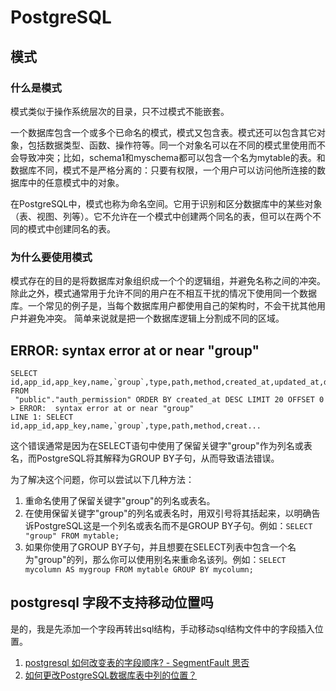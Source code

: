 # PostgreSQL

## 模式

### 什么是模式

模式类似于操作系统层次的目录，只不过模式不能嵌套。

一个数据库包含一个或多个已命名的模式，模式又包含表。模式还可以包含其它对象，包括数据类型、函数、操作符等。同一个对象名可以在不同的模式里使用而不会导致冲突；比如，schema1和myschema都可以包含一个名为mytable的表。和数据库不同，模式不是严格分离的：只要有权限，一个用户可以访问他所连接的数据库中的任意模式中的对象。

在PostgreSQL中，模式也称为命名空间。它用于识别和区分数据库中的某些对象（表、视图、列等）。它不允许在一个模式中创建两个同名的表，但可以在两个不同的模式中创建同名的表。

### 为什么要使用模式

模式存在的目的是将数据库对象组织成一个个的逻辑组，并避免名称之间的冲突。除此之外，模式通常用于允许不同的用户在不相互干扰的情况下使用同一个数据库。一个常见的例子是，当每个数据库用户都使用自己的架构时，不会干扰其他用户并避免冲突。 简单来说就是把一个数据库逻辑上分割成不同的区域。

## ERROR:  syntax error at or near "group"

```
SELECT id,app_id,app_key,name,`group`,type,path,method,created_at,updated_at,deleted_at FROM
 "public"."auth_permission" ORDER BY created_at DESC LIMIT 20 OFFSET 0
> ERROR:  syntax error at or near "group"
LINE 1: SELECT id,app_id,app_key,name,`group`,type,path,method,creat...
```

这个错误通常是因为在SELECT语句中使用了保留关键字"group"作为列名或表名，而PostgreSQL将其解释为GROUP BY子句，从而导致语法错误。

为了解决这个问题，你可以尝试以下几种方法：

1. 重命名使用了保留关键字"group"的列名或表名。
2. 在使用保留关键字"group"的列名或表名时，用双引号将其括起来，以明确告诉PostgreSQL这是一个列名或表名而不是GROUP BY子句。例如：`SELECT "group" FROM mytable;`
3. 如果你使用了GROUP BY子句，并且想要在SELECT列表中包含一个名为"group"的列，那么你可以使用别名来重命名该列。例如：`SELECT mycolumn AS mygroup FROM mytable GROUP BY mycolumn;`

## postgresql 字段不支持移动位置吗

是的，我是先添加一个字段再转出sql结构，手动移动sql结构文件中的字段插入位置。

1. [postgresql 如何改变表的字段顺序? - SegmentFault 思否](https://segmentfault.com/q/1010000013554602)
2. [如何更改PostgreSQL数据库表中列的位置？](https://qastack.cn/programming/285733/how-do-i-alter-the-position-of-a-column-in-a-postgresql-database-table)